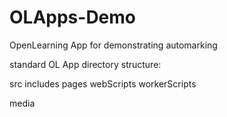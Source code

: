 OLApps-Demo
======================

OpenLearning App for demonstrating automarking

standard OL App directory structure:

src
  includes
  pages
  webScripts
  workerScripts

media